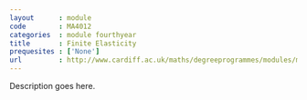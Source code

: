 ```yaml
---
layout      : module
code        : MA4012
categories  : module fourthyear
title       : Finite Elasticity
prequesites : ['None']
url         : http://www.cardiff.ac.uk/maths/degreeprogrammes/modules/ma4012.html
---
```

Description goes here.
